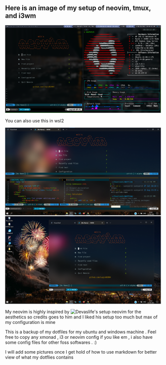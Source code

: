 ## Here is an image of my setup of neovim, tmux, and i3wm 

![nvim, tmux, i3 in action screenshot](./images/firstricenvimi3tmux.png)

You can also use this in wsl2

![nvim, tmux in windows wsl2 screenshot](./images/windows10rice1stSSsame2ndpic.png)
![nvim, tmux in windows wsl2 screenshot](./images/windows10rice1stSS.png)


My neovim is highly inspired by ![Devaslife's setup](https://www.github.com/craftzdog/dotfiles-public) neovim for the aesthetics so credits goes to him and I liked his setup too much but max of my configuration is mine 

This is a backup of my dotfiles for my ubuntu and windows machine  . Feel free to copy any xmonad , i3 or neovim config if you like em , i also have some config files for other foss softwares . :)

I will add some pictures once I get hold of how to use  markdown for better view of what my dotflies contains


